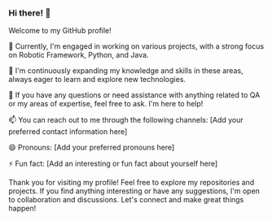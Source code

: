 ### Hi there!  👋

Welcome to my GitHub profile!

🔭 Currently, I'm engaged in working on various projects, with a strong focus on Robotic Framework, Python, and Java.

🌱 I'm continuously expanding my knowledge and skills in these areas, always eager to learn and explore new technologies.

💬 If you have any questions or need assistance with anything related to QA or my areas of expertise, feel free to ask. I'm here to help!

📫 You can reach out to me through the following channels: [Add your preferred contact information here]

😄 Pronouns: [Add your preferred pronouns here]

⚡ Fun fact: [Add an interesting or fun fact about yourself here]

Thank you for visiting my profile! Feel free to explore my repositories and projects. If you find anything interesting or have any suggestions, I'm open to collaboration and discussions. Let's connect and make great things happen!

